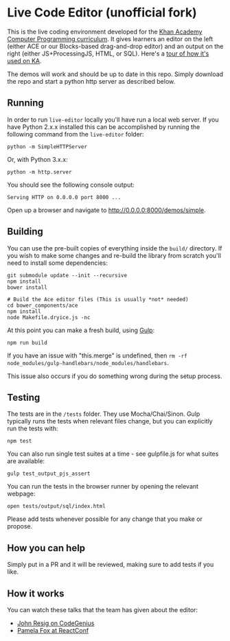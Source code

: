 # Live Code Editor (unofficial fork)

This is the live coding environment developed for the [Khan Academy Computer Programming curriculum](https://www.khanacademy.org/computer-programming/). It gives learners an editor on the left (either ACE or our Blocks-based drag-and-drop editor) and an output on the right (either JS+ProcessingJS, HTML, or SQL).
Here's a [tour of how it's used on KA](https://www.youtube.com/watch?v=bPCWwEApKw4).

The demos will work and should be up to date in this repo. Simply download the repo and start a python http server as described below.

## Running

In order to run `live-editor` locally you'll have run a local web server.  If you have Python 2.x.x installed this can be accomplished by running the following command from the `live-editor` folder:

    python -m SimpleHTTPServer
    
Or, with Python 3.x.x:

    python -m http.server

You should see the following console output:

    Serving HTTP on 0.0.0.0 port 8000 ...

Open up a browser and navigate to http://0.0.0.0:8000/demos/simple.

## Building

You can use the pre-built copies of everything inside the `build/` directory. If you wish to make some changes and re-build the library from scratch you'll need to install some dependencies:

    git submodule update --init --recursive
    npm install
    bower install

    # Build the Ace editor files (This is usually *not* needed)
    cd bower_components/ace
    npm install
    node Makefile.dryice.js -nc

At this point you can make a fresh build, using [Gulp](http://gulpjs.com/):

    npm run build

If you have an issue with "this.merge" is undefined, then `rm -rf node_modules/gulp-handlebars/node_modules/handlebars`.

This issue also occurs if you do something wrong during the setup process.

## Testing

The tests are in the `/tests` folder. They use Mocha/Chai/Sinon. Gulp typically runs the tests when relevant files change, but you can explicitly run the tests with:

    npm test
    
You can also run single test suites at a time - see gulpfile.js for what suites are available:

    gulp test_output_pjs_assert

You can run the tests in the browser runner by opening the relevant webpage:
    
    open tests/output/sql/index.html
   

Please add tests whenever possible for any change that you make or propose.

## How you can help

Simply put in a PR and it will be reviewed, making sure to add tests if you like.

## How it works

You can watch these talks that the team has given about the editor:
* [John Resig on CodeGenius](https://www.youtube.com/watch?v=H4sSldXv_S4)
* [Pamela Fox at ReactConf](https://youtu.be/EzHsLt9vLbk?t=26m49s)
